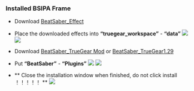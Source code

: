 ### Installed BSIPA Frame
- Download [BeatSaber_Effect](https://static.truegear.cn/BeatSaber/620980.rar)

- Place the downloaded effects into **“truegear_workspace”** - **“data”**
![](https://truegear.s3.bitiful.net/BeatSaber/beatsaber3.gif)
![](https://truegear.s3.bitiful.net/BeatSaber/beatsaber4.gif)

- Download [BeatSaber_TrueGear Mod](https://static.truegear.cn/bbs/BeatSaber/BeatSaber_TrueGear.rar) or [BeatSaber_TrueGear1.29](https://static.truegear.cn/BeatSaber/BeatSaber1.29.rar)
- Put **“BeatSaber”** - **“Plugins”**
![]([https://static.truegear.cn/bbs/BeatSaber/7.mp4](https://truegear.s3.bitiful.net/BeatSaber/beatsaber5.mp4))
![]([https://static.truegear.cn/bbs/BeatSaber/7.mp4](https://truegear.s3.bitiful.net/BeatSaber/beatsaber6.mp4))

- ** Close the installation window when finished, do not click install ！！！！！ **
![](https://static.truegear.cn/bbs/BeatSaber/img9.png)
